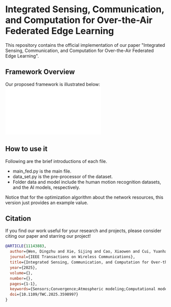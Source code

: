 # Integrated Sensing, Communication, and Computation for Over-the-Air Federated Edge Learning

This repository contains the official implementation of our paper "Integrated Sensing, Communication, and Computation for Over-the-Air Federated Edge Learning".

## Framework Overview

Our proposed framework is illustrated below:
 ![Framework](ISCC_FL_System_Model.pdf)


## How to use it
Following are the brief introductions of each file.
* main_fed.py is the main file.
* data_set.py is the pre-processor of the dataset.
* Folder data and model include the human motion recognition datasets, and the AI models, respectively.

Notice that for the optimization algorithm about the network resources, this version just provides an example value.

## Citation

If you find our work useful for your research and projects, please consider citing our paper and starring our project!

```bibtex
@ARTICLE{11143883,
  author={Wen, Dingzhu and Xie, Sijing and Cao, Xiaowen and Cui, Yuanhao and Xu, Jie and Shi, Yuanming and Cui, Shuguang},
  journal={IEEE Transactions on Wireless Communications}, 
  title={Integrated Sensing, Communication, and Computation for Over-the-Air Federated Edge Learning}, 
  year={2025},
  volume={},
  number={},
  pages={1-1},
  keywords={Sensors;Convergence;Atmospheric modeling;Computational modeling;Resource management;Training;Data models;Servers;Artificial intelligence;Wireless sensor networks;Over-the-air federated edge learning;sensing-communication-computation integration;convergence analysis;resource allocation},
  doi={10.1109/TWC.2025.3598997}
}
